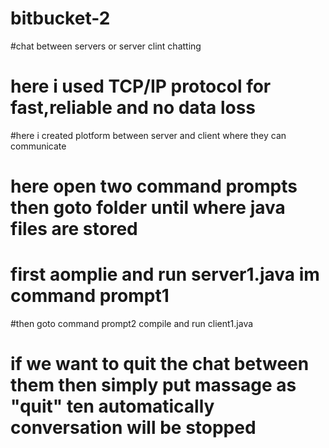 # bitbucket-2
 #chat between servers or server clint chatting
 # here i used TCP/IP protocol for fast,reliable and no data loss
#here i created plotform between server and client where they can communicate
# here open two command prompts then goto folder until where java files are stored
# first aomplie and run server1.java im command prompt1
#then goto command prompt2 compile and run client1.java
# if we want to quit the chat between them then simply put massage as "quit" ten automatically conversation will be stopped
